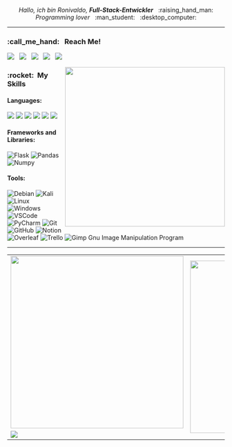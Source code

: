 <p align="center">
  <i>Hallo, ich bin Ronivaldo, <strong>Full-Stack-Entwickler</strong></i> &nbsp; :raising_hand_man:
  <br/>
  <i>Programming lover</i> &nbsp; :man_student: &nbsp; :desktop_computer:
</p>

____


<h3> :call_me_hand: &nbsp; Reach Me!</h3>
<p>
  <a href="https://www.linkedin.com/in/ronivaldoandrade/" target="_blank"><img src="https://img.shields.io/badge/-Linkedln-0077B5?style=flat&logo=linkedin&logoColor=white"/></a> &nbsp; 
  <a href="mailto:ronidomingues@poli.ufrj.br"><img src="https://img.shields.io/badge/Gmail-D14836?style=flat&logo=gmail&logoColor=white"/></a> &nbsp; 
  <a href="https://api.whatsapp.com/send?phone=55998412932&text=Olá!" target="_blank"><img src="https://img.shields.io/badge/WhatsApp-25D366?style=flat&logo=whatsapp&logoColor=white"/></a> &nbsp; 
  <a href="https://www.instagram.com/andrade.dev" target="_blank"><img src="https://img.shields.io/badge/Instagram-E4405F?style=flat&logo=instagram&logoColor=white"/></a> &nbsp; 
  <a href="https://www.messenger.com/t/ronivaldodeandrade/" target="_blank"><img src="https://img.shields.io/badge/Messenger-333333?style=flat&logo=messenger&logoColor=white"/></a>
</p>
<img src="https://raw.githubusercontent.com/MicaelliMedeiros/micaellimedeiros/master/image/computer-illustration.png" min-width="400px" max-width="400px" width="370px" align="right" alt="">
<p align="left">
  
  <h3> :rocket: &nbsp;My Skills </h3>
  
  <h4>Languages:</h4>
  
  <a href="https://www.python.org/" alt="Python"><img src="https://img.shields.io/badge/python-3670A0?style=for-the-badge&logo=python&logoColor=ffdd54"/></a>
  <a href="https://js.org/"><img src="https://img.shields.io/badge/javascript-FFF?style=for-the-badge&logo=javascript&logoColor=%23F7DF1E"/></a>
  <a href="https://php.org/"><img src="https://img.shields.io/badge/PHP-777BB4?style=for-the-badge&logo=php&logoColor=white"/></a>
  <a href="#"><img src="https://img.shields.io/badge/html5-%23E34F26.svg?style=for-the-badge&logo=html5&logoColor=white"/></a>
  <a href="#"><img src="https://img.shields.io/badge/css3-%231572B6.svg?style=for-the-badge&logo=css3&logoColor=white"/></a>
  <a href="https://latex.org/forum/"><img src="https://img.shields.io/badge/LaTeX-47A141?style=for-the-badge&logo=LaTeX&logoColor=white"/></a>
  
  <h4>Frameworks and Libraries:</h4>
  
  
  ![Flask](https://img.shields.io/badge/Flask-000000?style=for-the-badge&logo=flask&logoColor=white)
  ![Pandas](https://img.shields.io/badge/Pandas-2C2D72?style=for-the-badge&logo=pandas&logoColor=white)
  ![Numpy](https://img.shields.io/badge/Numpy-777BB4?style=for-the-badge&logo=numpy&logoColor=white)
  
  
  <h4>Tools:</h4>


  ![Debian](https://img.shields.io/badge/Debian-A81D33?style=for-the-badge&logo=debian&logoColor=white)
  ![Kali](https://img.shields.io/badge/Kali_Linux-557C94?style=for-the-badge&logo=kali-linux&logoColor=white)
  ![Linux](https://img.shields.io/badge/Linux-FCC624?style=for-the-badge&logo=linux&logoColor=black)
  ![Windows](https://img.shields.io/badge/Windows-0078D6?style=for-the-badge&logo=windows&logoColor=white)
  ![VSCode](https://img.shields.io/badge/Visual_Studio_Code-0078D4?style=for-the-badge&logo=visual%20studio%20code&logoColor=white)
  ![PyCharm](https://img.shields.io/badge/pycharm-143?style=for-the-badge&logo=pycharm&logoColor=black&color=black&labelColor=green)
  ![Git](https://img.shields.io/badge/git-%23F05033.svg?style=for-the-badge&logo=git&logoColor=white)
  ![GitHub](https://img.shields.io/badge/github-%23121011.svg?style=for-the-badge&logo=github&logoColor=white)
  ![Notion](https://img.shields.io/badge/Notion-000000?style=for-the-badge&logo=notion&logoColor=white)
  ![Overleaf](https://img.shields.io/badge/Overleaf-47A141?style=for-the-badge&logo=Overleaf&logoColor=white)
  ![Trello](https://img.shields.io/badge/Trello-0052CC?style=for-the-badge&logo=trello&logoColor=white)
  ![Gimp Gnu Image Manipulation Program](https://img.shields.io/badge/Gimp-657D8B?style=for-the-badge&logo=gimp&logoColor=FFFFFF)
</p>

___


<table align="center">
  <tr>
    <td><a href="#"><img src="https://github-readme-stats.vercel.app/api?username=Ronidandrade&show_icons=true&count_private=true&theme=dark" width="400px"/></a></td>
    <td rowspan="2"><a href="#"><img src="https://github-readme-stats.vercel.app/api/top-langs/?username=Ronidandrade" width="400px"/></a></td>
  </tr>
  <tr>
    <td><a href="#"><img src="https://github-readme-streak-stats.herokuapp.com/?user=Ronidandrade"/></a></td>
  </tr>
</table>

